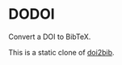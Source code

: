 # DODOI

Convert a DOI to BibTeX.

This is a static clone of [doi2bib](https://github.com/davidagraf/doi2bib2).
